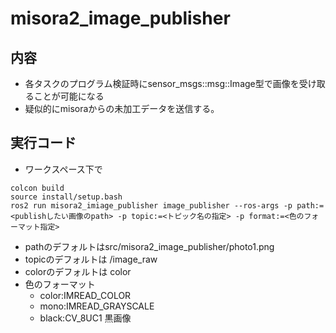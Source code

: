 # misora2_image_publisher
## 内容
 - 各タスクのプログラム検証時にsensor_msgs::msg::Image型で画像を受け取ることが可能になる
 - 疑似的にmisoraからの未加工データを送信する。
## 実行コード
 - ワークスペース下で
~~~bash!
colcon build
source install/setup.bash
ros2 run misora2_imiage_publisher image_publisher --ros-args -p path:=<publishしたい画像のpath> -p topic:=<トピック名の指定> -p format:=<色のフォーマット指定>
~~~
 - pathのデフォルトはsrc/misora2_image_publisher/photo1.png
 - topicのデフォルトは /image_raw
 - colorのデフォルトは color
 - 色のフォーマット
    - color:IMREAD_COLOR
    - mono:IMREAD_GRAYSCALE
    - black:CV_8UC1 黒画像 